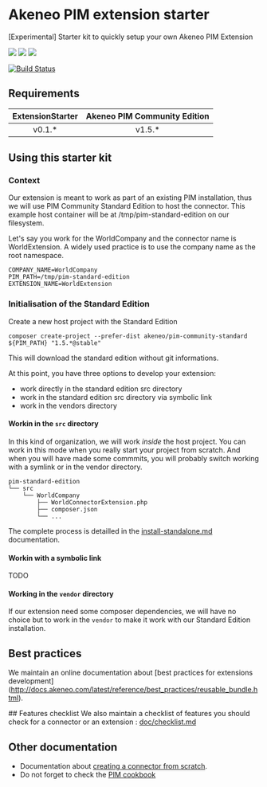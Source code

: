 # Akeneo PIM extension starter

[Experimental] Starter kit to quickly setup your own Akeneo PIM Extension

![](https://img.shields.io/badge/PIM%20community-1.3-red.svg)
![](https://img.shields.io/badge/PIM%20community-1.4-red.svg)
![](https://img.shields.io/badge/PIM%20community-1.5-green.svg)

[![Build Status](https://travis-ci.org/akeneo-labs/ExtensionStarter.svg?branch=master)](https://travis-ci.org/akeneo-labs/ExtensionStarter)

## Requirements


| ExtensionStarter | Akeneo PIM Community Edition |
|:----------------:|:----------------------------:|
| v0.1.*           | v1.5.*                       |

## Using this starter kit

### Context
Our extension is meant to work as part of an existing PIM installation,
thus we will use PIM Community Standard Edition to host the connector.
This example host container will be at /tmp/pim-standard-edition on our filesystem. 

Let's say you work for the WorldCompany and the connector name is WorldExtension.
A widely used practice is to use the company name as the root namespace.

```
COMPANY_NAME=WorldCompany
PIM_PATH=/tmp/pim-standard-edition
EXTENSION_NAME=WorldExtension
```

### Initialisation of the Standard Edition
Create a new host project with the Standard Edition

```
composer create-project --prefer-dist akeneo/pim-community-standard ${PIM_PATH} "1.5.*@stable"
```

This will download the standard edition without git informations.

At this point, you have three options to develop your extension:

- work directly in the standard edition src directory
- work in the standard edition src directory via symbolic link
- work in the vendors directory 

#### Workin in the `src` directory
In this kind of organization, we will work *inside* the host project. You can work in this mode when you really start your project from scratch. And when you will have made some commmits, you will probably switch working with a symlink or in the vendor directory.

```
pim-standard-edition
└── src
    └── WorldCompany
        ├── WorldConnectorExtension.php
        ├── composer.json
        └── ...
```

The complete process is detailled in the [install-standalone.md](doc/install-standalone.md) documentation.

#### Workin with a symbolic link
TODO

#### Working in the `vendor` directory
If our extension need some composer dependencies, we will have no choice but to work in the `vendor` to make it
work with our Standard Edition installation.

## Best practices
We maintain an online documentation about
[best practices for extensions development]
(http://docs.akeneo.com/latest/reference/best_practices/reusable_bundle.html).

## Features checklist
We also maintain a checklist of features you should check for a connector or an extension : [doc/checklist.md](doc/checklist.md)

## Other documentation
* Documentation about [creating a connector from scratch](http://docs.akeneo.com/latest/contributing/create_connector.html).
* Do not forget to check the [PIM cookbook](http://docs.akeneo.com/latest/cookbook/index.html)
